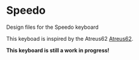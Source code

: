 # Speedo
Design files for the Speedo keyboard

This keyboad is inspired by the Atreus62 [Atreus62](https://github.com/profet23/atreus62).

**This keyboard is still a work in progress!**

